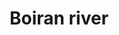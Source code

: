 ---
title: "Boiran river"
title_bn: "বইরান নদী"
description: "It originated from jinai river,modhupur upazilla,tangail zilla.It covered the area of gopalpur union.The length of the river 35 km."
---